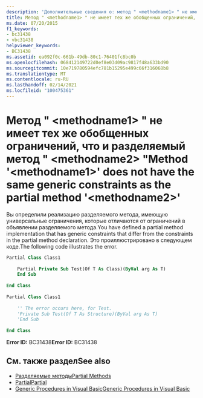 ```yaml
---
description: 'Дополнительные сведения о: метод " <methodname1> " не имеет тех же обобщенных ограничений, что и разделяемый метод " <methodname2> "'
title: Метод " <methodname1> " не имеет тех же обобщенных ограничений, что и разделяемый метод " <methodname2> "
ms.date: 07/20/2015
f1_keywords:
- bc31438
- vbc31438
helpviewer_keywords:
- BC31438
ms.assetid: ea092f0c-661b-49db-80c1-76401fc8bc0b
ms.openlocfilehash: 068412149722d0ef8e03d09ac9817f48a633bd90
ms.sourcegitcommit: 10e719780594efc781b15295e499c66f316068b8
ms.translationtype: MT
ms.contentlocale: ru-RU
ms.lasthandoff: 02/14/2021
ms.locfileid: "100475361"
---
```

# <a name="method-methodname1-does-not-have-the-same-generic-constraints-as-the-partial-method-methodname2"></a><span data-ttu-id="a8ce0-103">Метод " \<methodname1> " не имеет тех же обобщенных ограничений, что и разделяемый метод " \<methodname2> "</span><span class="sxs-lookup"><span data-stu-id="a8ce0-103">Method '\<methodname1>' does not have the same generic constraints as the partial method '\<methodname2>'</span></span>

<span data-ttu-id="a8ce0-104">Вы определили реализацию разделяемого метода, имеющую универсальные ограничения, которые отличаются от ограничений в объявлении разделяемого метода.</span><span class="sxs-lookup"><span data-stu-id="a8ce0-104">You have defined a partial method implementation that has generic constraints that differ from the constraints in the partial method declaration.</span></span> <span data-ttu-id="a8ce0-105">Это проиллюстрировано в следующем коде.</span><span class="sxs-lookup"><span data-stu-id="a8ce0-105">The following code illustrates the error.</span></span>  
  
```vb  
Partial Class Class1  
  
    Partial Private Sub Test(Of T As Class)(ByVal arg As T)  
    End Sub  
  
End Class  
  
Partial Class Class1  
  
    '' The error occurs here, for Test.  
    'Private Sub Test(Of T As Structure)(ByVal arg As T)  
    'End Sub  
  
End Class  
```  
  
 <span data-ttu-id="a8ce0-106">**Error ID:** BC31438</span><span class="sxs-lookup"><span data-stu-id="a8ce0-106">**Error ID:** BC31438</span></span>  
  
## <a name="see-also"></a><span data-ttu-id="a8ce0-107">См. также раздел</span><span class="sxs-lookup"><span data-stu-id="a8ce0-107">See also</span></span>

- [<span data-ttu-id="a8ce0-108">Разделяемые методы</span><span class="sxs-lookup"><span data-stu-id="a8ce0-108">Partial Methods</span></span>](../programming-guide/language-features/procedures/partial-methods.md)
- [<span data-ttu-id="a8ce0-109">Partial</span><span class="sxs-lookup"><span data-stu-id="a8ce0-109">Partial</span></span>](../language-reference/modifiers/partial.md)
- [<span data-ttu-id="a8ce0-110">Generic Procedures in Visual Basic</span><span class="sxs-lookup"><span data-stu-id="a8ce0-110">Generic Procedures in Visual Basic</span></span>](../programming-guide/language-features/data-types/generic-procedures.md)

